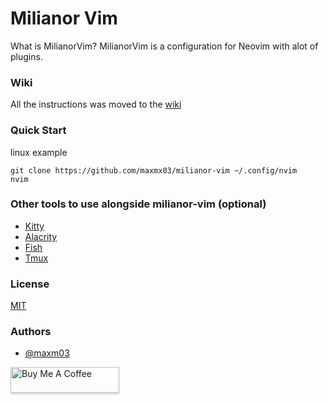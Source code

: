 # Milianor Vim

What is MilianorVim? MilianorVim is a configuration for Neovim with alot of plugins.

### Wiki

All the instructions was moved to the [wiki](https://github.com/maxmx03/milianor-vim/wiki)

### Quick Start

linux example
```
git clone https://github.com/maxmx03/milianor-vim ~/.config/nvim
nvim
```

### Other tools to use alongside milianor-vim (optional)

- [Kitty](https://sw.kovidgoyal.net/kitty/)
- [Alacrity](https://github.com/alacritty/alacritty)
- [Fish](https://fishshell.com/)
- [Tmux](https://github.com/tmux/tmux)

### License

[MIT](https://choosealicense.com/licenses/mit/)

### Authors

- [@maxm03](https://github.com/maxmx03)

<a href="https://www.buymeacoffee.com/milianor" target="_blank"><img src="https://www.buymeacoffee.com/assets/img/custom_images/orange_img.png" alt="Buy Me A Coffee" style="height: 41px !important;width: 174px !important;box-shadow: 0px 3px 2px 0px rgba(190, 190, 190, 0.5) !important;-webkit-box-shadow: 0px 3px 2px 0px rgba(190, 190, 190, 0.5) !important;" ></a>
